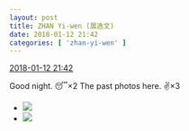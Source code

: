 ```yaml
---
layout: post
title: ZHAN Yi-wen (展逸文)
date: 2018-01-12 21:42
categories: [ 'zhan-yi-wen' ]
---
```


<div class="weibo-info">
  <a href="https://weibo.com/6108090526/FE3WOvBFL">2018-01-12 21:42</a>
</div>

Good night. 😴×2 The past photos here. :v:×3

<!-- more -->

<ul class="weibo-pic-list-1">
  <li class="weibo-pic">
    <a href="https://wx3.sinaimg.cn/mw690/006FmVn8ly1fne5nv6fy2j30ku0ku427.jpg"><img src="https://wx3.sinaimg.cn/thumb150/006FmVn8ly1fne5nv6fy2j30ku0ku427.jpg"/></a>
  </li>
  <li class="weibo-pic">
    <a href="https://wx4.sinaimg.cn/mw690/006FmVn8ly1fne5odhosbj30qo0zk793.jpg"><img src="https://wx4.sinaimg.cn/thumb150/006FmVn8ly1fne5odhosbj30qo0zk793.jpg"/></a>
  </li>
</ul>
